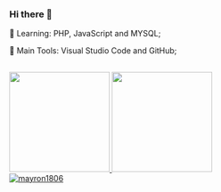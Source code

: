 ### Hi there 👋
🌱 Learning: PHP, JavaScript and  MYSQL;

🎒 Main Tools: Visual Studio Code and GitHub;
##
  
<div>
  <a href="https://github.com/rafaballerini">
  <img height="180em" src="https://github-readme-stats.vercel.app/api?username=mayron1806&show_icons=true&theme=dark&include_all_commits=true&count_private=true"/>
  <img height="180em" src="https://github-readme-stats.vercel.app/api/top-langs/?username=mayron1806&layout=compact&langs_count=7&theme=dark"/>
</div>
<img src="https://komarev.com/ghpvc/?username=mayron1806&color=green" alt="mayron1806" /> 


